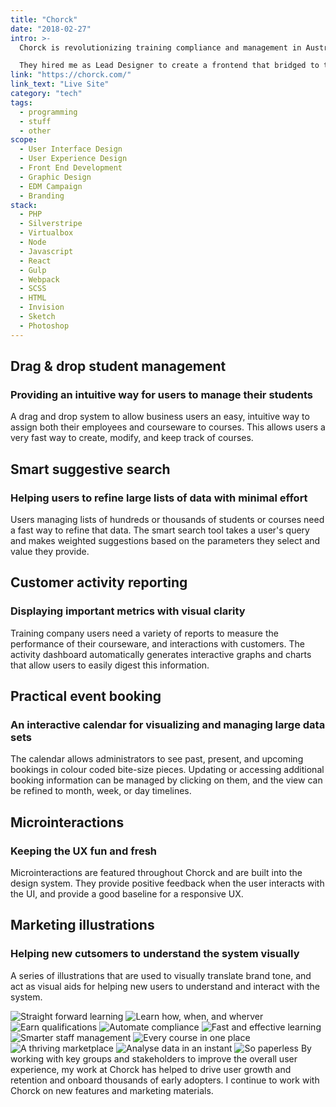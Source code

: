 ```yaml
---
title: "Chorck"
date: "2018-02-27"
intro: >-
  Chorck is revolutionizing training compliance and management in Australia by building technology to automate the process for employees, employers, and regulators alike.

  They hired me as Lead Designer to create a frontend that bridged to their systems, masking the complexity, and providing a simple and intuitive experience for their users.
link: "https://chorck.com/"
link_text: "Live Site"
category: "tech"
tags:
  - programming
  - stuff
  - other
scope:
  - User Interface Design
  - User Experience Design
  - Front End Development
  - Graphic Design
  - EDM Campaign
  - Branding
stack:
  - PHP
  - Silverstripe
  - Virtualbox
  - Node
  - Javascript
  - React
  - Gulp
  - Webpack
  - SCSS
  - HTML
  - Invision
  - Sketch
  - Photoshop
---
```


<c-revealer container="true" margin="true">
  <h2>Drag & drop student management</h2>
</c-revealer>

<c-revealer container="true">
  <h3>Providing an intuitive way for users to manage their students</h3>
</c-revealer>

<c-revealer container="true">
  <p>A drag and drop system to allow business users an easy, intuitive way to assign both their employees and courseware to courses. This allows users a very fast way to create, modify, and keep track of courses.</p>
</c-revealer>

<c-revealer>
  <c-video url="https://streamable.com/u6dns"></c-video>
</c-revealer>

<c-revealer container="true" margin="true">
  <h2>Smart suggestive search</h2>
</c-revealer>

<c-revealer container="true">
  <h3>Helping users to refine large lists of data with minimal effort</h3>
</c-revealer>

<c-revealer container="true">
  <p>Users managing lists of hundreds or thousands of students or courses need a fast way to refine that data. The smart search tool takes a user's query and makes weighted suggestions based on the parameters they select and value they provide.</p>
</c-revealer>

<c-revealer>
  <c-video url="https://streamable.com/7pc52"></c-video>
</c-revealer>

<c-revealer container="true" margin="true">
  <h2>Customer activity reporting</h2>
</c-revealer>

<c-revealer container="true">
  <h3>Displaying important metrics with visual clarity</h3>
</c-revealer>

<c-revealer container="true">
  <p>Training company users need a variety of reports to measure the performance of their courseware, and interactions with customers. The activity dashboard automatically generates interactive graphs and charts that allow users to easily digest this information.</p>
</c-revealer>

<c-revealer>
  <c-video url="https://streamable.com/0y4gi"></c-video>
</c-revealer>

<c-revealer container="true" margin="true">
  <h2>Practical event booking</h2>
</c-revealer>

<c-revealer container="true">
  <h3>An interactive calendar for visualizing and managing large data sets</h3>
</c-revealer>

<c-revealer container="true">
  <p>The calendar allows administrators to see past, present, and upcoming bookings in colour coded bite-size pieces. Updating or accessing additional booking information can be managed by clicking on them, and the view can be refined to month, week, or day timelines.</p>
</c-revealer>

<c-revealer>
  <c-video url="https://streamable.com/5fd44"></c-video>
</c-revealer>

<c-revealer container="true" margin="true">
  <h2>Microinteractions</h2>
</c-revealer>

<c-revealer container="true">
  <h3>Keeping the UX fun and fresh</h3>
</c-revealer>

<c-revealer container="true">
  <p>Microinteractions are featured throughout Chorck and are built into the design system. They provide positive feedback when the user interacts with the UI, and provide a good baseline for a responsive UX.</p>
</c-revealer>

<c-revealer>
  <c-video url="https://streamable.com/o9cw6"></c-video>
</c-revealer>

<c-revealer container="true" margin="true">
  <h2>Marketing illustrations</h2>
</c-revealer>

<c-revealer container="true">
  <h3>Helping new cutsomers to understand the system visually</h3>
</c-revealer>

<c-revealer container="true">
  <p>A series of illustrations that are used to visually translate brand tone, and act as visual aids for helping new users to understand and interact with the system.</p>
</c-revealer>

<c-grid columns="3" fill="background">
<img src="/images/learning.svg" alt="Straight forward learning">
<img src="/images/learn-wherever.svg" alt="Learn how, when, and wherver">
<img src="/images/qualify.svg" alt="Earn qualifications">
<img src="/images/automate.svg" alt="Automate compliance">
<img src="/images/train-fast.svg" alt="Fast and effective learning">
<img src="/images/smart-management.svg" alt="Smarter staff management">
<img src="/images/marketplace.svg" alt="Every course in one place">
<img src="/images/marketplace-shopping.svg" alt="A thriving marketplace">
<img src="/images/analyse-students.svg" alt="Analyse data in an instant">
<img src="/images/paperless.svg" alt="So paperless">
</c-grid>

<c-revealer>
  <c-text>
    By working with key groups and stakeholders to improve the overall user experience, my work at Chorck has helped to drive user growth and retention and onboard thousands of early adopters. I continue to work with Chorck on new features and marketing materials.
  </c-text>
</c-revealer>